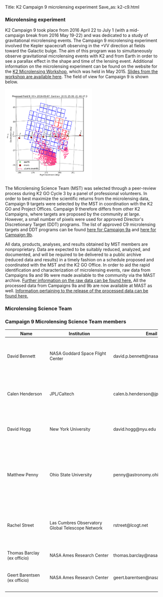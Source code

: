 Title: K2 Campaign 9 microlensing experiment
Save_as: k2-c9.html

### Microlensing experiment

K2 Campaign 9 took place from 2016 April 22 to July 1 (with a
mid-campaign break from 2016 May 19-22) and was dedicated to
a study of gravitational microlensing events. The Campaign 9
microlensing experiment involved the Kepler spacecraft observing in
the +VV direction at fields toward the Galactic bulge. The aim of this
program was to simultaneously observe gravitational microlensing events
with K2 and from Earth in order to see a parallax effect in the shape
and time of the lensing event. Additional information on the
microlensing experiment can be found on the website for the
[K2 Microlensing Workshop](/K2MicrolensingWorkshop/),
which was held in May 2015.
[Slides from the workshop are available here](https://www.dropbox.com/sh/by07zmun9e9m7l7/AABvWyEtYOpRbxLVDqvLsgKRa?dl=0).
The field of view for Campaign 9 is shown below.

<img class="img-responsive" style="max-width:57%;" src="/images/campaign_selected/field9-final.png">


The Microlensing Science Team (MST) was selected through a peer-review
process during K2 GO Cycle 3 by a panel of professional volunteers. In order to best maximize the scientific returns from the microlensing
data, Campaign 9 targets were selected by the MST in coordination
with the K2 GO and Project Offices. Campaign 9 therefore differs
from other K2 Campaigns, where targets are proposed by
the community at large. However, a small number of pixels were
used for approved Director's Discretionary Target (DDT) programs.  The
list of approved C9 microlensing targets and DDT programs can be found
[here for Campaign 9a](/k2-approved-programs.html#campaign-9a) and
[here for Campaign 9b](/k2-approved-programs.html#campaign-9b).

All data, products, analyses, and results obtained by MST members are
nonproprietary. Data are expected to be suitably reduced, analyzed,
and documented, and will be required to be delivered to a public
archive (reduced data and results) in a timely fashion on a schedule
proposed and coordinated with the MST and the K2 GO Office. In order
to aid the rapid identification and characterization of microlensing
events, raw data from Campaigns 9a and 9b were made available to the
community via the MAST archive. [Further information on the raw data can be found here.](/raw-data-for-k2-campaign-9a-now-available-at-mast.html)
All the processed data from Campaigns 9a and 9b are now available at
MAST as well. [Information pertaining to the release of the processed data can be found here.](k2-campaign-9-data-available.html)

### Microlensing Science Team

<div class="panel panel-primary">
  <div class="panel-heading">
    <h3 class="panel-title">Campaign 9 Microlensing Science Team members</h3>
  </div>
  <div class="panel-body">

<table class="table table-striped table-hover">

  <thead>
    <tr>
    <th>Name </th>
	<th>Institution</th>
	<th>Email</th>
      <th>Title</th>
    </tr>
  </thead>
  
  <tdata>

  <tr>
 <td style="min-width: 9em;">
David Bennett
</td>
  <td style="min-width: 14em;">
NASA Goddard Space Flight Center
</td>
<td style="min-width: 18em;">
david.p.bennett@nasa.gov
</td>
  <td>
K2 Microlensing Campaign Photometry and Light Curve Analysis
</td>
  <td>
<a href="data/campaigns/c9/GO9058_Bennett.pdf" class="btn
      btn-primary btn-xs"><i class="fa fa-download fa-margin"></i>
      abstract</a>
  </td>
  </tr>

<tr>
<td>
Calen Henderson
</td>
<td>
JPL/Caltech
</td>
<td>
calen.b.henderson@jpl.nasa.gov
</td>
  <td>
High-resolution Near-infrared Follow-up of K2 Microlensing Systems
</td>
  <td>
<a href="data/campaigns/c9/GO9064_Henderson.pdf" class="btn
      btn-primary btn-xs"><i class="fa fa-download fa-margin"></i>
      abstract</a>
  </td>
  </tr>

<tr>
<td>
David Hogg
</td>
<td>
New York University
</td>
<td>
david.hogg@nyu.edu
</td>
  <td>
Ultra-precise photometry in crowded fields: A self-calibration approach
</td>
  <td>
<a href="data/campaigns/c9/GO9067_Hogg.pdf" class="btn
      btn-primary btn-xs"><i class="fa fa-download fa-margin"></i>
      abstract</a>
  </td>
  </tr>

<tr>
<td>
Matthew Penny
</td>
<td>
Ohio State University
</td>
<td>
penny@astronomy.ohio-state.edu
</td>
  <td>
Free-Floating and Bound Planet Mass Measurements with K2: Ground- and Space-Based Photometry, Event Detection and Modeling
</td>
  <td>
<a href="data/campaigns/c9/GO9047_Penny.pdf" class="btn
      btn-primary btn-xs"><i class="fa fa-download fa-margin"></i>
      abstract</a>
  </td>
  </tr>

<tr>
<td>
Rachel Street
</td>
<td>
Las Cumbres Observatory Global Telescope Network
</td>
<td>
rstreet@lcogt.net
</td>
  <td>
A Coordinated Approach to K2/Campaign 9: Microlensing Data Reduction and Analysis.
</td>
  <td>
<a href="data/campaigns/c9/GO9078_Street.pdf" class="btn
      btn-primary btn-xs"><i class="fa fa-download fa-margin"></i>
      abstract</a>
  </td>
  </tr>

  
  <tr>
 <td style="min-width: 9em;">
Thomas Barclay (ex officio)
</td>
  <td style="min-width: 14em;">
NASA Ames Research Center
</td>
<td style="min-width: 18em;">
thomas.barclay@nasa.gov
</td>
  <td>
K2 Guest Observer Office Director
</td>
  <td>
  </td>
  </tr>

 <tr>
 <td style="min-width: 9em;">
Geert Barentsen (ex officio)
</td>
  <td style="min-width: 14em;">
NASA Ames Research Center
</td>
<td style="min-width: 18em;">
geert.barentsen@nasa.gov
</td>
  <td>
K2 Microlensing Experiment Lead Support Scientist
</td>
  <td>
  </td>
  </tr>


  </tdata>
</table>

  </div>
  </div>
